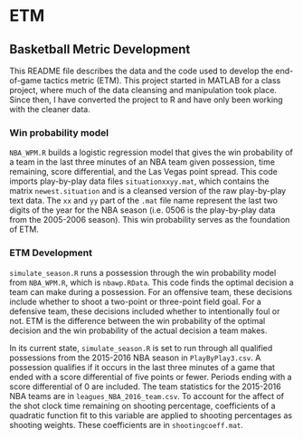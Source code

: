 # ETM
## Basketball Metric Development

This README file describes the data and the code used to develop the end-of-game tactics metric (ETM). This project started in MATLAB for a class project, where much of the data cleansing and manipulation took place. Since then, I have converted the project to R and have only been working with the cleaner data. 

### Win probability model

`NBA_WPM.R` builds a logistic regression model that gives the win probability of a team in the last three minutes of an NBA team given possession, time remaining, score differential, and the Las Vegas point spread. This code imports play-by-play data files `situationxxyy.mat`, which contains the matrix `newest.situation` and is a cleansed version of the raw play-by-play text data. The `xx` and `yy` part of the `.mat` file name represent the last two digits of the year for the NBA season (i.e. 0506 is the play-by-play data from the 2005-2006 season). This win probability serves as the foundation of ETM. 

### ETM Development

`simulate_season.R` runs a possession through the win probability model from `NBA_WPM.R`, which is `nbawp.RData`. This code finds the optimal decision a team can make during a possession. For an offensive team, these decisions include whether to shoot a two-point or three-point field goal. For a defensive team, these decisions included whether to intentionally foul or not. ETM is the difference between the win probability of the optimal decision and the win probability of the actual decision a team makes. 

In its current state, `simulate_season.R` is set to run through all qualified possessions from the 2015-2016 NBA season in `PlayByPlay3.csv`. A possession qualifies if it occurs in the last three minutes of a game that ended with a score differential of five points or fewer. Periods ending with a score differential of 0 are included. The team statistics for the 2015-2016 NBA teams are in `leagues_NBA_2016_team.csv`. To account for the affect of the shot clock time remaining on shooting percentage, coefficients of a quadratic function fit to this variable are applied to shooting percentages as shooting weights. These coefficients are in `shootingcoeff.mat`. 
